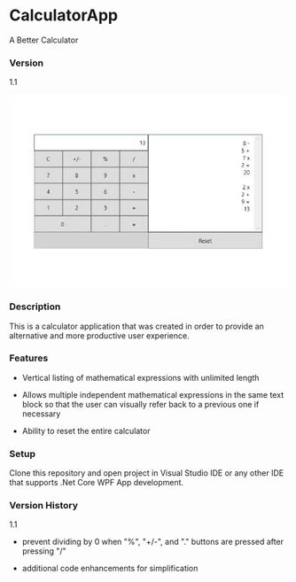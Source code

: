 # CalculatorApp
A Better Calculator

### Version
1.1

![CalculatorImage](https://github.com/davidamachado/CalculatorApp/blob/master/CalculatorApp/images/CalculatorApp.JPG?raw=true)

### Description
This is a calculator application that was created in order to provide an alternative and more productive user experience. 

### Features
* Vertical listing of mathematical expressions with unlimited length

* Allows multiple independent mathematical expressions in the same text block so that the user can visually refer back to a previous one if necessary

* Ability to reset the entire calculator

### Setup
Clone this repository and open project in Visual Studio IDE or any other IDE that supports .Net Core WPF App development.

### Version History
1.1
* prevent dividing by 0 when "%", "+/-", and "." buttons are pressed after pressing "/"

* additional code enhancements for simplification

